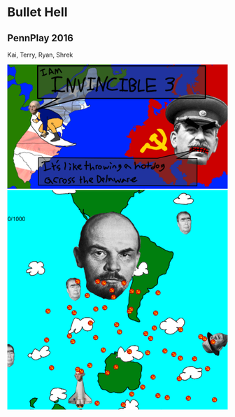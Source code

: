 # Bullet Hell
## PennPlay 2016

Kai, Terry, Ryan, Shrek

![](Assets/sprites/TitleSlides/titlescreen.png)
![](img/screenshot1.png)